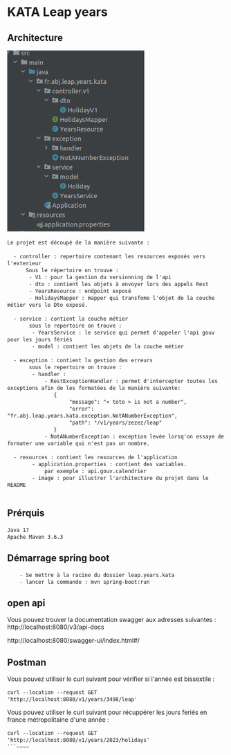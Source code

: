 # KATA Leap years

## Architecture

![archi.png](src%2Fmain%2Fresources%2Fimage%2Farchi.png)
```
Le projet est découpé de la manière suivante :
  
  - controller : repertoire contenant les resources exposés vers l'exterieur
      Sous le répertoire on trouve :
       - V1 : pour la gestion du versionning de l'api
       - dto : contient les objets à envoyer lors des appels Rest
       - YearsResource : endpoint exposé
       - HolidaysMapper : mapper qui transfome l'objet de la couche métier vers le Dto exposé.
  
  - service : contient la couche métier
       sous le repertoire on trouve :
        - YearsService : le service qui permet d'appeler l'api gouv pour les jours fériés
        - model : contient les objets de la couche métier
  
  - exception : contient la gestion des erreurs
       sous le repertoire on trouve :
        - handler :
            - RestExceptionHandler : permet d'intercepter toutes les exceptions afin de les formatées de la manière suivante:
               {
                    "message": "< toto > is not a number",
                    "error": "fr.abj.leap.years.kata.exception.NotANumberException",
                    "path": "/v1/years/zezez/leap"
               }
            - NotANumberException : exception levée lorsq'on essaye de formater une variable qui n'est pas un nombre.
  
  - resources : contient les resources de l'application
        - application.properties : contient des variables. 
            par exemple : api.gouv.calendrier 
        - image : pour illustrer l'architecture du projet dans le README
        
```

## Prérquis
```
Java 17
Apache Maven 3.6.3
```
## Démarrage spring boot
```
    - Se mettre à la racine du dossier leap.years.kata
    - lancer la commande : mvn spring-boot:run
```
## open api

Vous pouvez trouver la documentation swagger aux adresses suivantes :  
http://localhost:8080/v3/api-docs 

http://localhost:8080/swagger-ui/index.html#/

## Postman
Vous pouvez utiliser le curl suivant pour vérifier si l'année est bissextile  :
```
curl --location --request GET 'http://localhost:8080/v1/years/3498/leap'
```

Vous pouvez utiliser le curl suivant pour récuppérer les jours feriés en france métropolitaine d'une année  :
```
curl --location --request GET 'http://localhost:8080/v1/years/2023/holidays'
```~~~~